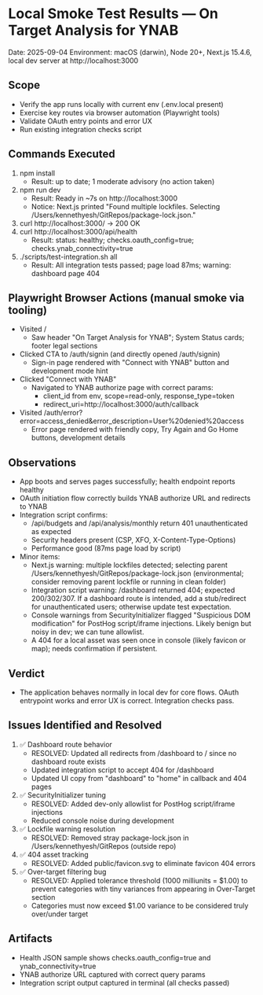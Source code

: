 # Local Smoke Test Results — On Target Analysis for YNAB

Date: 2025-09-04
Environment: macOS (darwin), Node 20+, Next.js 15.4.6, local dev server at http://localhost:3000

## Scope
- Verify the app runs locally with current env (.env.local present)
- Exercise key routes via browser automation (Playwright tools)
- Validate OAuth entry points and error UX
- Run existing integration checks script

## Commands Executed
1) npm install
   - Result: up to date; 1 moderate advisory (no action taken)
2) npm run dev
   - Result: Ready in ~7s on http://localhost:3000
   - Notice: Next.js printed "Found multiple lockfiles. Selecting /Users/kennethyesh/GitRepos/package-lock.json."
3) curl http://localhost:3000/ -> 200 OK
4) curl http://localhost:3000/api/health
   - Result: status: healthy; checks.oauth_config=true; checks.ynab_connectivity=true
5) ./scripts/test-integration.sh all
   - Result: All integration tests passed; page load 87ms; warning: dashboard page 404

## Playwright Browser Actions (manual smoke via tooling)
- Visited /
  - Saw header "On Target Analysis for YNAB"; System Status cards; footer legal sections
- Clicked CTA to /auth/signin (and directly opened /auth/signin)
  - Sign-in page rendered with "Connect with YNAB" button and development mode hint
- Clicked "Connect with YNAB"
  - Navigated to YNAB authorize page with correct params:
    - client_id from env, scope=read-only, response_type=token
    - redirect_uri=http://localhost:3000/auth/callback
- Visited /auth/error?error=access_denied&error_description=User%20denied%20access
  - Error page rendered with friendly copy, Try Again and Go Home buttons, development details

## Observations
- App boots and serves pages successfully; health endpoint reports healthy
- OAuth initiation flow correctly builds YNAB authorize URL and redirects to YNAB
- Integration script confirms:
  - /api/budgets and /api/analysis/monthly return 401 unauthenticated as expected
  - Security headers present (CSP, XFO, X-Content-Type-Options)
  - Performance good (87ms page load by script)
- Minor items:
  - Next.js warning: multiple lockfiles detected; selecting parent /Users/kennethyesh/GitRepos/package-lock.json (environmental; consider removing parent lockfile or running in clean folder)
  - Integration script warning: /dashboard returned 404; expected 200/302/307. If a dashboard route is intended, add a stub/redirect for unauthenticated users; otherwise update test expectation.
  - Console warnings from SecurityInitializer flagged "Suspicious DOM modification" for PostHog script/iframe injections. Likely benign but noisy in dev; we can tune allowlist.
  - A 404 for a local asset was seen once in console (likely favicon or map); needs confirmation if persistent.

## Verdict
- The application behaves normally in local dev for core flows. OAuth entrypoint works and error UX is correct. Integration checks pass.

## Issues Identified and Resolved
1) ✅ Dashboard route behavior
   - RESOLVED: Updated all redirects from /dashboard to / since no dashboard route exists
   - Updated integration script to accept 404 for /dashboard
   - Updated UI copy from "dashboard" to "home" in callback and 404 pages
2) ✅ SecurityInitializer tuning
   - RESOLVED: Added dev-only allowlist for PostHog script/iframe injections
   - Reduced console noise during development
3) ✅ Lockfile warning resolution
   - RESOLVED: Removed stray package-lock.json in /Users/kennethyesh/GitRepos (outside repo)
4) ✅ 404 asset tracking
   - RESOLVED: Added public/favicon.svg to eliminate favicon 404 errors
5) ✅ Over-target filtering bug
   - RESOLVED: Applied tolerance threshold (1000 milliunits = $1.00) to prevent categories with tiny variances from appearing in Over-Target section
   - Categories must now exceed $1.00 variance to be considered truly over/under target

## Artifacts
- Health JSON sample shows checks.oauth_config=true and ynab_connectivity=true
- YNAB authorize URL captured with correct query params
- Integration script output captured in terminal (all checks passed)

